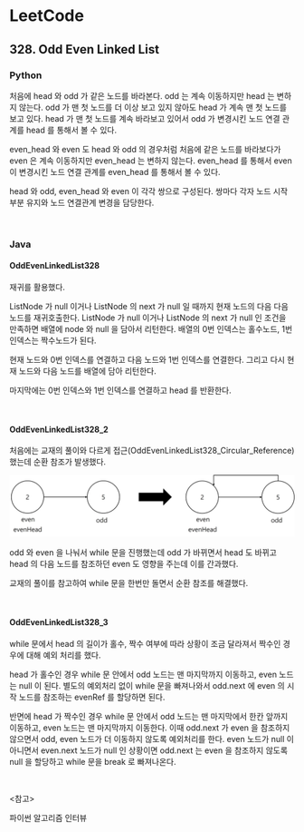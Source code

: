 # LeetCode

## 328. Odd Even Linked List

### Python

처음에 head 와 odd 가 같은 노드를 바라본다. odd 는 계속 이동하지만 head 는 변하지 않는다. odd 가 맨 첫 노드를 더 이상 보고 있지 않아도 head 가 계속 맨 첫 노드를 보고 있다. head 가 맨 첫 노드를 계속 바라보고 있어서 odd 가 변경시킨 노드 연결 관계를 head 를 통해서 볼 수 있다.

even_head 와 even 도 head 와 odd 의 경우처럼 처음에 같은 노드를 바라보다가 even 은 계속 이동하지만 even_head 는 변하지 않는다. even_head 를 통해서 even 이 변경시킨 노드 연결 관계를 even_head 를 통해서 볼 수 있다.

head 와 odd, even_head 와 even 이 각각 쌍으로 구성된다. 쌍마다 각자 노드 시작부분 유지와 노드 연결관계 변경을 담당한다.

<br>

### Java

#### OddEvenLinkedList328

재귀를 활용했다.

ListNode 가 null 이거나 ListNode 의 next 가 null 일 때까지 현재 노드의 다음 다음 노드를 재귀호출한다. ListNode 가 null 이거나 ListNode 의 next 가 null 인 조건을 만족하면 배열에 node 와 null 을 담아서 리턴한다. 배열의 0번 인덱스는 홀수노드, 1번 인덱스는 짝수노드가 된다.

현재 노드와 0번 인덱스를 연결하고 다음 노드와 1번 인덱스를 연결한다. 그리고 다시 현재 노드와 다음 노드를 배열에 담아 리턴한다.

마지막에는 0번 인덱스와 1번 인덱스를 연결하고 head 를 반환한다.

<br>

#### OddEvenLinkedList328_2

처음에는 교재의 풀이와 다르게 접근(OddEvenLinkedList328_Circular_Reference)했는데 순환 참조가 발생했다. 

![circular](circular.jpg)

odd 와 even 을 나눠서 while 문을 진행했는데 odd 가 바뀌면서 head 도 바뀌고 head 의 다음 노드를 참조하던 even 도 영향을 주는데 이를 간과했다.

교재의 풀이를 참고하여 while 문을 한번만 돌면서 순환 참조를 해결했다.

<br>

#### OddEvenLinkedList328_3

while 문에서 head 의 길이가 홀수, 짝수 여부에 따라 상황이 조금 달라져서 짝수인 경우에 대해 예외 처리를 했다.

head 가 홀수인 경우 while 문 안에서 odd 노드는 맨 마지막까지 이동하고, even 노드는 null 이 된다. 별도의 예외처리 없이 while 문을 빠져나와서 odd.next 에 even 의 시작 노드를 참조하는 evenRef 를 할당하면 된다.

반면에 head 가 짝수인 경우 while 문 안에서 odd 노드는 맨 마지막에서 한칸 앞까지 이동하고, even 노드는 맨 마지막까지 이동한다. 이때 odd.next 가 even 을 참조하지 않으면서 odd, even 노드가 더 이동하지 않도록 예외처리를 한다. even 노드가 null 이 아니면서 even.next 노드가 null 인 상황이면 odd.next 는 even 을 참조하지 않도록 null 을 할당하고 while 문을 break 로 빠져나온다.

<br>

<참고>

파이썬 알고리즘 인터뷰

